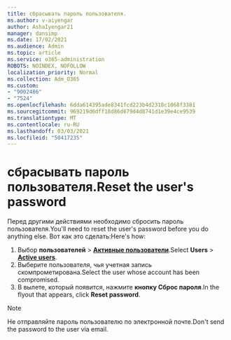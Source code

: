 ```yaml
---
title: сбрасывать пароль пользователя.
ms.author: v-aiyengar
author: AshaIyengar21
manager: dansimp
ms.date: 17/02/2021
ms.audience: Admin
ms.topic: article
ms.service: o365-administration
ROBOTS: NOINDEX, NOFOLLOW
localization_priority: Normal
ms.collection: Adm_O365
ms.custom:
- "9002486"
- "7524"
ms.openlocfilehash: 6dda614395ade8341fcd223b4d2318c1068f3381
ms.sourcegitcommit: 969219d6dff18d86d679d4d8741d1e39e4ce9539
ms.translationtype: MT
ms.contentlocale: ru-RU
ms.lasthandoff: 03/03/2021
ms.locfileid: "50417235"
---
```

# <a name="reset-the-users-password"></a><span data-ttu-id="e6bd3-102">сбрасывать пароль пользователя.</span><span class="sxs-lookup"><span data-stu-id="e6bd3-102">Reset the user's password</span></span>

<span data-ttu-id="e6bd3-103">Перед другими действиями необходимо сбросить пароль пользователя.</span><span class="sxs-lookup"><span data-stu-id="e6bd3-103">You'll need to reset the user's password before you do anything else.</span></span> <span data-ttu-id="e6bd3-104">Вот как это сделать:</span><span class="sxs-lookup"><span data-stu-id="e6bd3-104">Here's how:</span></span>

1. <span data-ttu-id="e6bd3-105">Выбор **пользователей**  >  **[Активные пользователи](https://go.microsoft.com/fwlink/p/?linkid=834822)**.</span><span class="sxs-lookup"><span data-stu-id="e6bd3-105">Select **Users** > **[Active users](https://go.microsoft.com/fwlink/p/?linkid=834822)**.</span></span>
1. <span data-ttu-id="e6bd3-106">Выберите пользователя, чья учетная запись скомпрометирована.</span><span class="sxs-lookup"><span data-stu-id="e6bd3-106">Select the user whose account has been compromised.</span></span>
1. <span data-ttu-id="e6bd3-107">В вылете, который появится, нажмите **кнопку Сброс пароля**.</span><span class="sxs-lookup"><span data-stu-id="e6bd3-107">In the flyout that appears, click **Reset password**.</span></span>

> [!NOTE]
> <span data-ttu-id="e6bd3-108">Не отправляйте пароль пользователю по электронной почте.</span><span class="sxs-lookup"><span data-stu-id="e6bd3-108">Don't send the password to the user via email.</span></span>
